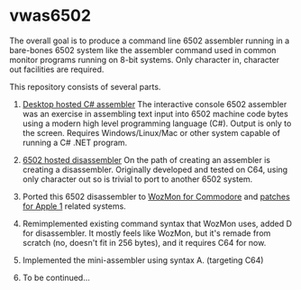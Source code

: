 # vwas6502

The overall goal is to produce a command line 6502 assembler running in a bare-bones 6502 system like the assembler command used in common monitor programs running on 8-bit systems.   Only character in, character out facilities are required.

This repository consists of several parts.

1. [Desktop hosted C# assembler](src/dotnet/README.md) The interactive console 6502 assembler was an exercise in assembling text input into 6502 machine code bytes using a modern high level programming language (C#).  Output is only to the screen.  Requires Windows/Linux/Mac or other system capable of running a C# .NET program.

2. [6502 hosted disassembler](src/6502/README.md) On the path of creating an assembler is creating a disassembler.  Originally developed and tested on C64, using only character out so is trivial to port to another 6502 system.

3. Ported this 6502 disassembler to [WozMon for Commodore](https://github.com/davervw/wozmon_cbm/tree/main) and [patches for Apple 1](https://github.com/davervw/wozmon_cbm/blob/main/vwas6502.hex) related systems.

4. Remimplemented existing command syntax that WozMon uses, added D for disassembler.  It mostly feels like WozMon, but it's remade from scratch (no, doesn't fit in 256 bytes), and it requires C64 for now.

5. Implemented the mini-assembler using syntax A.  (targeting C64)

6. To be continued... 
